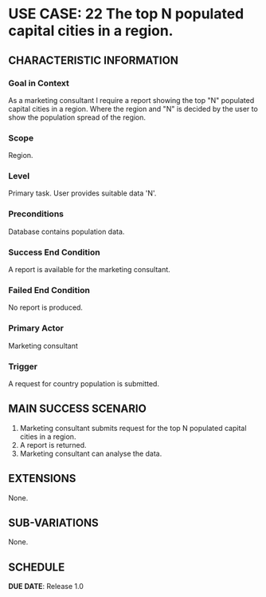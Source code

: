 # USE CASE: 22 The top N populated capital cities in a region.

## CHARACTERISTIC INFORMATION

### Goal in Context

As a marketing consultant I require a report showing the top "N" populated capital cities in a region. Where the region and "N" is decided by the user to show the population spread of the region.

### Scope

Region.

### Level

Primary task.
User provides suitable data 'N'.

### Preconditions

Database contains population data.

### Success End Condition

A report is available for the marketing consultant.

### Failed End Condition

No report is produced.

### Primary Actor

Marketing consultant

### Trigger

A request for country population is submitted.

## MAIN SUCCESS SCENARIO

1. Marketing consultant submits request for the top N populated capital cities in a region.
2. A report is returned.
3. Marketing consultant can analyse the data.

## EXTENSIONS

None.

## SUB-VARIATIONS

None.

## SCHEDULE

**DUE DATE**: Release 1.0